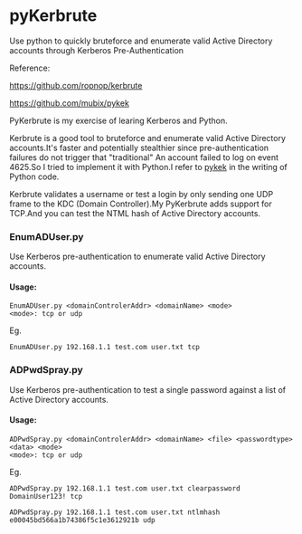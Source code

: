 # pyKerbrute

Use python to quickly bruteforce and enumerate valid Active Directory accounts through Kerberos Pre-Authentication

Reference:

https://github.com/ropnop/kerbrute

https://github.com/mubix/pykek

PyKerbrute is my exercise of learing Kerberos and Python.

Kerbrute is a good tool to bruteforce and enumerate valid Active Directory accounts.It's faster and potentially stealthier since pre-authentication failures do not trigger that "traditional" An account failed to log on event 4625.So I tried to implement it with Python.I refer to [pykek](https://github.com/mubix/pykek) in the writing of Python code.

Kerbrute validates a username or test a login by only sending one UDP frame to the KDC (Domain Controller).My PyKerbrute adds support for TCP.And you can test the NTML hash of Active Directory accounts.

### EnumADUser.py

Use Kerberos pre-authentication to enumerate valid Active Directory accounts.

#### Usage:

```
EnumADUser.py <domainControlerAddr> <domainName> <mode>
<mode>: tcp or udp
```

Eg.

```
EnumADUser.py 192.168.1.1 test.com user.txt tcp
```

### ADPwdSpray.py

Use Kerberos pre-authentication to test a single password against a list of Active Directory accounts.

#### Usage:

```
ADPwdSpray.py <domainControlerAddr> <domainName> <file> <passwordtype> <data> <mode>
<mode>: tcp or udp
```

Eg.

```
ADPwdSpray.py 192.168.1.1 test.com user.txt clearpassword DomainUser123! tcp

ADPwdSpray.py 192.168.1.1 test.com user.txt ntlmhash e00045bd566a1b74386f5c1e3612921b udp
```


